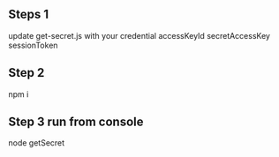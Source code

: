 ## Steps 1

update get-secret.js with your credential
  accessKeyId
  secretAccessKey
  sessionToken

## Step 2
npm i

## Step 3 run from console
node getSecret